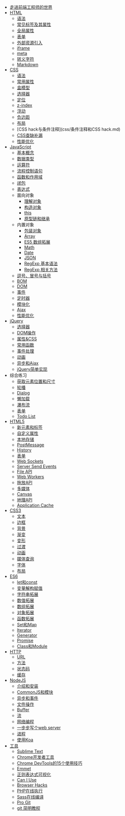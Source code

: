 * [走进前端工程师的世界](summary/走进前端工程师的世界.md)
* [HTML](html/html.md)
	* [语法](html/语法.md)
	* [常见标签及其属性](html/标签及属性.md)
	* [全局属性](html/全局属性.md)
	* [表单](html/表单.md)
	* [外部资源引入](html/外部资源.md)
	* [iframe](html/iframe.md)
	* [meta](html/meta.md)
	* [转义字符](http://tool.oschina.net/commons?type=2)
	* [Markdown](http://wowubuntu.com/markdown/)
* [CSS](css/css.md)
	* [语法](css/语法.md)
	* [常用属性](css/常用属性.md)
	* [盒模型](css/盒模型.md)
	* [选择器](css/CSS选择器.md)
	* [定位](css/定位.md)
	* [z-index](http://www.cnblogs.com/dolphinX/p/3262469.html)
	* [浮动](css/浮动.md)
	* [负边距](css/负边距.md)
	* [布局](css/布局.md)
	* [CSS hack与条件注释](css/条件注释和CSS hack.md)
	* [CSS查缺补漏](css/css查缺补漏.md)
	* [性能优化](css/CSS性能优化.md)
* [JavaScript](js/js.md)
	* [基本概念](js/基础概念.md)
	* [数据类型](js/数据类型.md)
	* [运算符](js/运算符.md)
	* [流程控制语句](js/语句.md)
	* [函数和作用域](js/函数和作用域.md)
	* [闭包](js/闭包.md)
	* [表达式](js/表达式.md)
	* 面向对象
		* [理解对象](js/理解对象.md)
		* [构造对象](js/构造对象.md)
		* [this](js/this.md)
		* [原型链和继承](js/原型链和继承.md)
	* 内置对象
		* [包装对象](js/包装对象.md)
		* [Array](js/数组.md)
		* [ES5 数组拓展](js/es5array.md)
		* [Math](js/math.md)
		* [Date](js/date.md)
		* [JSON](js/json.md)
		* [RegExp 基本语法](js/正则基本语法.md)
		* [RegExp 相关方法](js/正则相关方法.md)
	* [逗号、冒号与括号](js/逗号、冒号与括号.md)
	* [BOM](js/bom.md)
	* [DOM](js/dom.md)
	* [事件](js/event.md)
	* [定时器](js/定时器.md)
	* [模块化](js/模块化.md)
	* [Ajax](js/ajax.md)
	* [性能优化]()
* [jQuery](jq/jquery.md)
	* [选择器](jq/获取元素.md)
	* [DOM操作](jq/DOM操作.md)
	* [属性&CSS](jq/属性&CSS.md)
	* [常用函数](jq/核心方法.md)
	* [事件处理](jq/事件.md)
	* [动画]()
	* [异步和Ajax]()
	* [jQuery简单实现]()
* 综合练习
	* [获取元素位置和尺寸](practice/获取元素位置和尺寸.md)
	* [轮播]()
	* [Dialog](http://samaritan89.github.io/projects/dialog/demo.html)
	* [懒加载]()
	* [瀑布流]()
	* [表单]()
	* [Todo List](http://samaritan89.github.io/todos/)
* [HTML5]()
	* [新元素和标签]()
	* [自定义属性]()
	* [本地存储]()
	* [PostMessage]()
	* [History]()
	* [表单]()
	* [Web Sockets]()
	* [Server Send Events]()
	* [File API]()
	* [Web Workers]()
	* [拖放API]()
	* [多媒体]()
	* [Canvas]()
	* [地理API]()
	* [Application Cache]()
* [CSS3]()
	* [文本]()
	* [边框]()
	* [背景]()
	* [渐变]()
	* [变形]()
	* [过渡]()
	* [动画]()
	* [媒体查询]()
	* [字体]()
	* [布局]()
* [ES6]()
	* [let和const](es6/let和const.md)
	* [变量解构赋值]()
	* [字符串拓展]()
	* [数值拓展]()
	* [数组拓展]()
	* [对象拓展]()
	* [函数拓展]()
	* [Set和Map]()
	* [Iterator]()
	* [Generator]()
	* [Promise]()
	* [Class和Module]()
* [HTTP]()
	* [URL]()
	* [方法]()
	* [状态码]()
	* [缓存]()
* [NodeJS]()
	* [介绍和安装]()
	* [CommonJS和模块]()
	* [异步和事件]()
	* [文件操作]()
	* [Buffer]()
	* [流]()
	* [网络编程]()
	* [一步步写个web server]()
	* [进程]()
	* [使用Koa]()
* [工具]()
	* [Sublime Text](http://www.sublimetext.com/3)
	* [Chrome开发者工具](https://github.com/CN-Chrome-DevTools/CN-Chrome-DevTools)
	* [Chrome DevTools的15个使用技巧](http://www.html-js.com/article/2812)
	* [Emmet](http://docs.emmet.io/cheat-sheet/)
	* [正则表达式可视化](http://regexper.com/)
	* [Can I Use](http://caniuse.com/)
	* [Browser Hacks](http://browserhacks.com/)
	* [PHP在线执行](http://www.mcqyy.com/RunCode/php/)
	* [Sass在线编译](http://sassmeister.com/)
	* [Pro Git](http://git.oschina.net/progit/)
	* [git 简明教程](http://rogerdudler.github.io/git-guide/index.zh.html)
